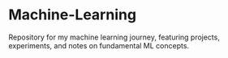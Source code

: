 # Machine-Learning
Repository for my machine learning journey, featuring projects, experiments, and notes on fundamental ML concepts.
